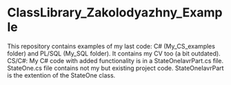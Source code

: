 # ClassLibrary_Zakolodyazhny_Example
This repository contains examples of my last code: C# (My_CS_examples folder) and PL/SQL (My_SQL folder).
It contains my CV too (a bit outdated). 
CS/C#:
My C# code with added functionality is in a StateOneIavrPart.cs file.
StateOne.cs file contains not my but existing project code. 
StateOneIavrPart is the extention of the StateOne class.
